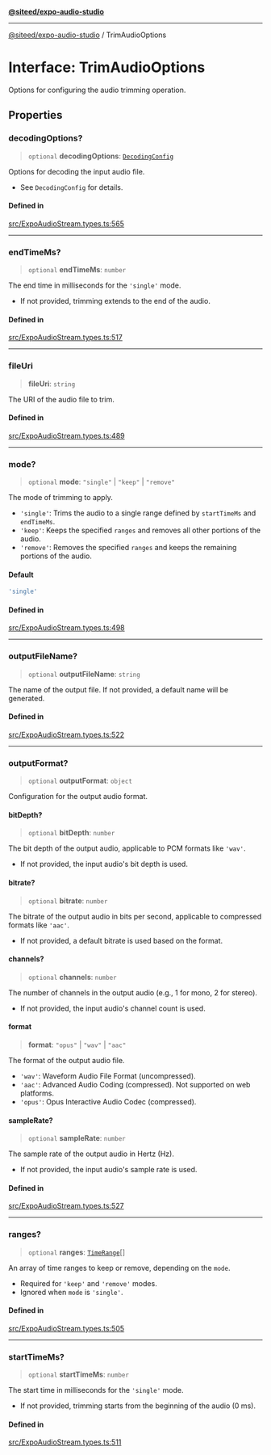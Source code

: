 [**@siteed/expo-audio-studio**](../README.md)

***

[@siteed/expo-audio-studio](../README.md) / TrimAudioOptions

# Interface: TrimAudioOptions

Options for configuring the audio trimming operation.

## Properties

### decodingOptions?

> `optional` **decodingOptions**: [`DecodingConfig`](DecodingConfig.md)

Options for decoding the input audio file.
- See `DecodingConfig` for details.

#### Defined in

[src/ExpoAudioStream.types.ts:565](https://github.com/deeeed/expo-audio-stream/blob/e63960be99f20b4ceb77356f18afa41197a63203/packages/expo-audio-studio/src/ExpoAudioStream.types.ts#L565)

***

### endTimeMs?

> `optional` **endTimeMs**: `number`

The end time in milliseconds for the `'single'` mode.
- If not provided, trimming extends to the end of the audio.

#### Defined in

[src/ExpoAudioStream.types.ts:517](https://github.com/deeeed/expo-audio-stream/blob/e63960be99f20b4ceb77356f18afa41197a63203/packages/expo-audio-studio/src/ExpoAudioStream.types.ts#L517)

***

### fileUri

> **fileUri**: `string`

The URI of the audio file to trim.

#### Defined in

[src/ExpoAudioStream.types.ts:489](https://github.com/deeeed/expo-audio-stream/blob/e63960be99f20b4ceb77356f18afa41197a63203/packages/expo-audio-studio/src/ExpoAudioStream.types.ts#L489)

***

### mode?

> `optional` **mode**: `"single"` \| `"keep"` \| `"remove"`

The mode of trimming to apply.
- `'single'`: Trims the audio to a single range defined by `startTimeMs` and `endTimeMs`.
- `'keep'`: Keeps the specified `ranges` and removes all other portions of the audio.
- `'remove'`: Removes the specified `ranges` and keeps the remaining portions of the audio.

#### Default

```ts
'single'
```

#### Defined in

[src/ExpoAudioStream.types.ts:498](https://github.com/deeeed/expo-audio-stream/blob/e63960be99f20b4ceb77356f18afa41197a63203/packages/expo-audio-studio/src/ExpoAudioStream.types.ts#L498)

***

### outputFileName?

> `optional` **outputFileName**: `string`

The name of the output file. If not provided, a default name will be generated.

#### Defined in

[src/ExpoAudioStream.types.ts:522](https://github.com/deeeed/expo-audio-stream/blob/e63960be99f20b4ceb77356f18afa41197a63203/packages/expo-audio-studio/src/ExpoAudioStream.types.ts#L522)

***

### outputFormat?

> `optional` **outputFormat**: `object`

Configuration for the output audio format.

#### bitDepth?

> `optional` **bitDepth**: `number`

The bit depth of the output audio, applicable to PCM formats like `'wav'`.
- If not provided, the input audio's bit depth is used.

#### bitrate?

> `optional` **bitrate**: `number`

The bitrate of the output audio in bits per second, applicable to compressed formats like `'aac'`.
- If not provided, a default bitrate is used based on the format.

#### channels?

> `optional` **channels**: `number`

The number of channels in the output audio (e.g., 1 for mono, 2 for stereo).
- If not provided, the input audio's channel count is used.

#### format

> **format**: `"opus"` \| `"wav"` \| `"aac"`

The format of the output audio file.
- `'wav'`: Waveform Audio File Format (uncompressed).
- `'aac'`: Advanced Audio Coding (compressed). Not supported on web platforms.
- `'opus'`: Opus Interactive Audio Codec (compressed).

#### sampleRate?

> `optional` **sampleRate**: `number`

The sample rate of the output audio in Hertz (Hz).
- If not provided, the input audio's sample rate is used.

#### Defined in

[src/ExpoAudioStream.types.ts:527](https://github.com/deeeed/expo-audio-stream/blob/e63960be99f20b4ceb77356f18afa41197a63203/packages/expo-audio-studio/src/ExpoAudioStream.types.ts#L527)

***

### ranges?

> `optional` **ranges**: [`TimeRange`](TimeRange.md)[]

An array of time ranges to keep or remove, depending on the `mode`.
- Required for `'keep'` and `'remove'` modes.
- Ignored when `mode` is `'single'`.

#### Defined in

[src/ExpoAudioStream.types.ts:505](https://github.com/deeeed/expo-audio-stream/blob/e63960be99f20b4ceb77356f18afa41197a63203/packages/expo-audio-studio/src/ExpoAudioStream.types.ts#L505)

***

### startTimeMs?

> `optional` **startTimeMs**: `number`

The start time in milliseconds for the `'single'` mode.
- If not provided, trimming starts from the beginning of the audio (0 ms).

#### Defined in

[src/ExpoAudioStream.types.ts:511](https://github.com/deeeed/expo-audio-stream/blob/e63960be99f20b4ceb77356f18afa41197a63203/packages/expo-audio-studio/src/ExpoAudioStream.types.ts#L511)
